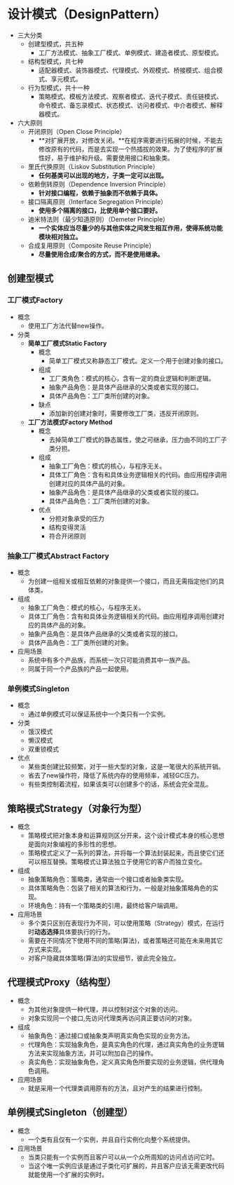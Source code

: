 # 设计模式（DesignPattern）
- 三大分类
    - 创建型模式，共五种
        - 工厂方法模式、抽象工厂模式、单例模式、建造者模式、原型模式。
    - 结构型模式，共七种
        - 适配器模式、装饰器模式、代理模式、外观模式、桥接模式、组合模式、享元模式。
    - 行为型模式，共十一种
        - 策略模式、模板方法模式、观察者模式、迭代子模式、责任链模式、命令模式、备忘录模式、状态模式、访问者模式、中介者模式、解释器模式。
- 六大原则
    - 开闭原则（Open Close Principle）
        - **对扩展开放，对修改关闭。**在程序需要进行拓展的时候，不能去修改原有的代码，而是去实现一个热插拔的效果。为了使程序的扩展性好，易于维护和升级。需要使用接口和抽象类。
    - 里氏代换原则（Liskov Substitution Principle）
        - **任何基类可以出现的地方，子类一定可以出现。**
    - 依赖倒转原则（Dependence Inversion Principle）
        - **针对接口编程，依赖于抽象而不依赖于具体。**
    - 接口隔离原则（Interface Segregation Principle）
        - **使用多个隔离的接口，比使用单个接口要好。**
    - 迪米特法则（最少知道原则）（Demeter Principle）
        - **一个实体应当尽量少的与其他实体之间发生相互作用，使得系统功能模块相对独立。**
    - 合成复用原则（Composite Reuse Principle）
        - **尽量使用合成/聚合的方式，而不是使用继承。**
    
## 创建型模式
### 工厂模式Factory
- 概念
    - 使用工厂方法代替new操作。
- 分类
    - **简单工厂模式Static Factory**
        - 概念
            - 简单工厂模式又称静态工厂模式。定义一个用于创建对象的接口。
        - 组成
            - 工厂类角色：模式的核心，含有一定的商业逻辑和判断逻辑。
            - 抽象产品角色：是具体产品继承的父类或者实现的接口。
            - 具体产品角色：工厂类所创建的对象。
        - 缺点
            - 添加新的创建对象时，需要修改工厂类，违反开闭原则。
    - **工厂方法模式Factory Method**
        - 概念
            - 去掉简单工厂模式的静态属性，使之可继承，压力由不同的工厂子类分担。
        - 组成
            - 抽象工厂角色：模式的核心，与程序无关。
            - 具体工厂角色：含有和具体业务逻辑相关的代码。由应用程序调用创建对应的具体产品的对象。
            - 抽象产品角色：是具体产品继承的父类或者实现的接口。
            - 具体产品角色：工厂类所创建的对象。
        - 优点
            - 分担对象承受的压力
            - 结构变得灵活
            - 符合开闭原则
            
### 抽象工厂模式Abstract Factory
- 概念
    - 为创建一组相关或相互依赖的对象提供一个接口，而且无需指定他们的具体类。
- 组成
    - 抽象工厂角色：模式的核心，与程序无关。
    - 具体工厂角色：含有和具体业务逻辑相关的代码。由应用程序调用创建对应的具体产品的对象。
    - 抽象产品角色：是具体产品继承的父类或者实现的接口。
    - 具体产品角色：工厂类所创建的对象。
- 应用场景
    - 系统中有多个产品族，而系统一次只可能消费其中一族产品。
    - 同属于同一个产品族的产品一起使用。

### 单例模式Singleton
- 概念
    - 通过单例模式可以保证系统中一个类只有一个实例。
- 分类
    - 饿汉模式
    - 懒汉模式
    - 双重锁模式
- 优点
    - 某些类创建比较频繁，对于一些大型的对象，这是一笔很大的系统开销。
    - 省去了new操作符，降低了系统内存的使用频率，减轻GC压力。
    - 有些类控制着流程，如果该类可以创建多个的话，系统会完全混乱。



## 策略模式Strategy（对象行为型）
- 概念
    - 策略模式把对象本身和运算规则区分开来，这个设计模式本身的核心思想是面向对象编程的多形性的思想。
    - 策略模式定义了一系列的算法，并将每一个算法封装起来，而且使它们还可以相互替换。策略模式让算法独立于使用它的客户而独立变化。
- 组成
    - 抽象策略角色：策略类，通常由一个接口或者抽象类实现。
    - 具体策略角色：包装了相关的算法和行为，一般是对抽象策略角色的实现。
    - 环境角色：持有一个策略类的引用，最终给客户端调用。
- 应用场景
    - 多个类只区别在表现行为不同，可以使用策略（Strategy）模式，在运行时**动态选择**具体要执行的行为。
    - 需要在不同情况下使用不同的策略(算法)，或者策略还可能在未来用其它方式来实现。
    - 对客户隐藏具体策略(算法)的实现细节，彼此完全独立。

## 代理模式Proxy（结构型）
- 概念
    - 为其他对象提供一种代理，并以控制对这个对象的访问。
    - 对象实现同一个接口,先访问代理类再访问真正要访问的对象。
- 组成
    - 抽象角色：通过接口或抽象类声明真实角色实现的业务方法。
    - 代理角色：实现抽象角色，是真实角色的代理，通过真实角色的业务逻辑方法来实现抽象方法，并可以附加自己的操作。
    - 真实角色：实现抽象角色，定义真实角色所要实现的业务逻辑，供代理角色调用。
- 应用场景
    - 就是采用一个代理类调用原有的方法，且对产生的结果进行控制。

## 单例模式Singleton（创建型）
- 概念
    - 一个类有且仅有一个实例，并且自行实例化向整个系统提供。
- 应用场景
    - 当类只能有一个实例而且客户可以从一个众所周知的访问点访问它时。
    - 当这个唯一实例应该是通过子类化可扩展的，并且客户应该无需更改代码就能使用一个扩展的实例时。

